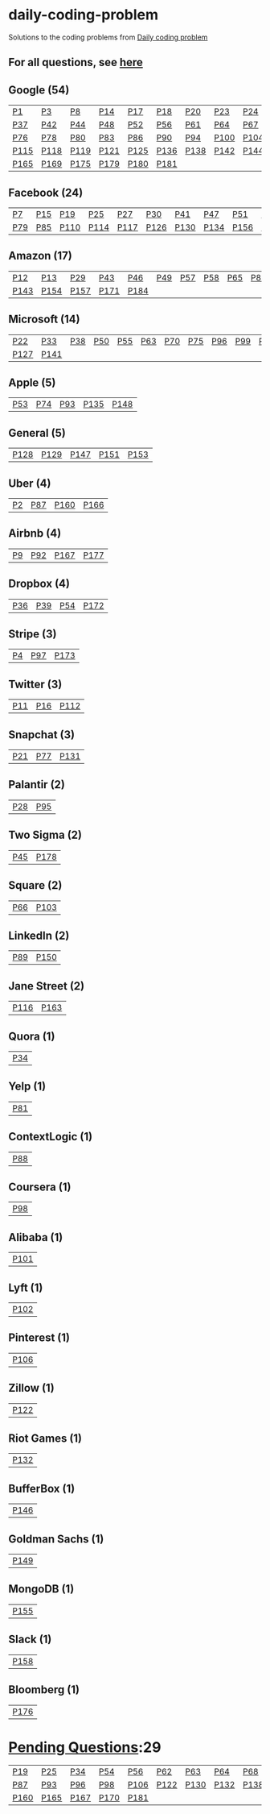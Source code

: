 # daily-coding-problem
Solutions to the coding problems from [Daily coding problem](https://dailycodingproblem.com/)

## For all questions, see [here](AllQuestions.md)

## **Google (54)**
| | | | | | | | | | | | |
|--|--|--|--|--|--|--|--|--|--|--|--|
|[P1](src/main/java/in/ashwanik/dcp/problems/p1_30/p1)|[P3](src/main/java/in/ashwanik/dcp/problems/p1_30/p3)|[P8](src/main/java/in/ashwanik/dcp/problems/p1_30/p8)|[P14](src/main/java/in/ashwanik/dcp/problems/p1_30/p14)|[P17](src/main/java/in/ashwanik/dcp/problems/p1_30/p17)|[P18](src/main/java/in/ashwanik/dcp/problems/p1_30/p18)|[P20](src/main/java/in/ashwanik/dcp/problems/p1_30/p20)|[P23](src/main/java/in/ashwanik/dcp/problems/p1_30/p23)|[P24](src/main/java/in/ashwanik/dcp/problems/p1_30/p24)|[P26](src/main/java/in/ashwanik/dcp/problems/p1_30/p26)|[P31](src/main/java/in/ashwanik/dcp/problems/p31_60/p31)|[P35](src/main/java/in/ashwanik/dcp/problems/p31_60/p35)|
|[P37](src/main/java/in/ashwanik/dcp/problems/p31_60/p37)|[P42](src/main/java/in/ashwanik/dcp/problems/p31_60/p42)|[P44](src/main/java/in/ashwanik/dcp/problems/p31_60/p44)|[P48](src/main/java/in/ashwanik/dcp/problems/p31_60/p48)|[P52](src/main/java/in/ashwanik/dcp/problems/p31_60/p52)|[P56](src/main/java/in/ashwanik/dcp/problems/p31_60/p56)|[P61](src/main/java/in/ashwanik/dcp/problems/p61_90/p61)|[P64](src/main/java/in/ashwanik/dcp/problems/p61_90/p64)|[P67](src/main/java/in/ashwanik/dcp/problems/p61_90/p67)|[P68](src/main/java/in/ashwanik/dcp/problems/p61_90/p68)|[P72](src/main/java/in/ashwanik/dcp/problems/p61_90/p72)|[P73](src/main/java/in/ashwanik/dcp/problems/p61_90/p73)|
|[P76](src/main/java/in/ashwanik/dcp/problems/p61_90/p76)|[P78](src/main/java/in/ashwanik/dcp/problems/p61_90/p78)|[P80](src/main/java/in/ashwanik/dcp/problems/p61_90/p80)|[P83](src/main/java/in/ashwanik/dcp/problems/p61_90/p83)|[P86](src/main/java/in/ashwanik/dcp/problems/p61_90/p86)|[P90](src/main/java/in/ashwanik/dcp/problems/p61_90/p90)|[P94](src/main/java/in/ashwanik/dcp/problems/p91_120/p94)|[P100](src/main/java/in/ashwanik/dcp/problems/p91_120/p100)|[P104](src/main/java/in/ashwanik/dcp/problems/p91_120/p104)|[P108](src/main/java/in/ashwanik/dcp/problems/p91_120/p108)|[P111](src/main/java/in/ashwanik/dcp/problems/p91_120/p111)|[P113](src/main/java/in/ashwanik/dcp/problems/p91_120/p113)|
|[P115](src/main/java/in/ashwanik/dcp/problems/p91_120/p115)|[P118](src/main/java/in/ashwanik/dcp/problems/p91_120/p118)|[P119](src/main/java/in/ashwanik/dcp/problems/p91_120/p119)|[P121](src/main/java/in/ashwanik/dcp/problems/p121_150/p121)|[P125](src/main/java/in/ashwanik/dcp/problems/p121_150/p125)|[P136](src/main/java/in/ashwanik/dcp/problems/p121_150/p136)|[P138](src/main/java/in/ashwanik/dcp/problems/p121_150/p138)|[P142](src/main/java/in/ashwanik/dcp/problems/p121_150/p142)|[P144](src/main/java/in/ashwanik/dcp/problems/p121_150/p144)|[P145](src/main/java/in/ashwanik/dcp/problems/p121_150/p145)|[P159](src/main/java/in/ashwanik/dcp/problems/p151_180/p159)|[P164](src/main/java/in/ashwanik/dcp/problems/p151_180/p164)|
|[P165](src/main/java/in/ashwanik/dcp/problems/p151_180/p165)|[P169](src/main/java/in/ashwanik/dcp/problems/p151_180/p169)|[P175](src/main/java/in/ashwanik/dcp/problems/p151_180/p175)|[P179](src/main/java/in/ashwanik/dcp/problems/p151_180/p179)|[P180](src/main/java/in/ashwanik/dcp/problems/p151_180/p180)|[P181](src/main/java/in/ashwanik/dcp/problems/p181_210/p181)|


## **Facebook (24)**
| | | | | | | | | | | | |
|--|--|--|--|--|--|--|--|--|--|--|--|
|[P7](src/main/java/in/ashwanik/dcp/problems/p1_30/p7)|[P15](src/main/java/in/ashwanik/dcp/problems/p1_30/p15)|[P19](src/main/java/in/ashwanik/dcp/problems/p1_30/p19)|[P25](src/main/java/in/ashwanik/dcp/problems/p1_30/p25)|[P27](src/main/java/in/ashwanik/dcp/problems/p1_30/p27)|[P30](src/main/java/in/ashwanik/dcp/problems/p1_30/p30)|[P41](src/main/java/in/ashwanik/dcp/problems/p31_60/p41)|[P47](src/main/java/in/ashwanik/dcp/problems/p31_60/p47)|[P51](src/main/java/in/ashwanik/dcp/problems/p31_60/p51)|[P60](src/main/java/in/ashwanik/dcp/problems/p31_60/p60)|[P62](src/main/java/in/ashwanik/dcp/problems/p61_90/p62)|[P69](src/main/java/in/ashwanik/dcp/problems/p61_90/p69)|
|[P79](src/main/java/in/ashwanik/dcp/problems/p61_90/p79)|[P85](src/main/java/in/ashwanik/dcp/problems/p61_90/p85)|[P110](src/main/java/in/ashwanik/dcp/problems/p91_120/p110)|[P114](src/main/java/in/ashwanik/dcp/problems/p91_120/p114)|[P117](src/main/java/in/ashwanik/dcp/problems/p91_120/p117)|[P126](src/main/java/in/ashwanik/dcp/problems/p121_150/p126)|[P130](src/main/java/in/ashwanik/dcp/problems/p121_150/p130)|[P134](src/main/java/in/ashwanik/dcp/problems/p121_150/p134)|[P156](src/main/java/in/ashwanik/dcp/problems/p151_180/p156)|[P168](src/main/java/in/ashwanik/dcp/problems/p151_180/p168)|[P170](src/main/java/in/ashwanik/dcp/problems/p151_180/p170)|[P182](src/main/java/in/ashwanik/dcp/problems/p181_210/p182)|


## **Amazon (17)**
| | | | | | | | | | | | |
|--|--|--|--|--|--|--|--|--|--|--|--|
|[P12](src/main/java/in/ashwanik/dcp/problems/p1_30/p12)|[P13](src/main/java/in/ashwanik/dcp/problems/p1_30/p13)|[P29](src/main/java/in/ashwanik/dcp/problems/p1_30/p29)|[P43](src/main/java/in/ashwanik/dcp/problems/p31_60/p43)|[P46](src/main/java/in/ashwanik/dcp/problems/p31_60/p46)|[P49](src/main/java/in/ashwanik/dcp/problems/p31_60/p49)|[P57](src/main/java/in/ashwanik/dcp/problems/p31_60/p57)|[P58](src/main/java/in/ashwanik/dcp/problems/p31_60/p58)|[P65](src/main/java/in/ashwanik/dcp/problems/p61_90/p65)|[P84](src/main/java/in/ashwanik/dcp/problems/p61_90/p84)|[P133](src/main/java/in/ashwanik/dcp/problems/p121_150/p133)|[P137](src/main/java/in/ashwanik/dcp/problems/p121_150/p137)|
|[P143](src/main/java/in/ashwanik/dcp/problems/p121_150/p143)|[P154](src/main/java/in/ashwanik/dcp/problems/p151_180/p154)|[P157](src/main/java/in/ashwanik/dcp/problems/p151_180/p157)|[P171](src/main/java/in/ashwanik/dcp/problems/p151_180/p171)|[P184](src/main/java/in/ashwanik/dcp/problems/p181_210/p184)|


## **Microsoft (14)**
| | | | | | | | | | | | |
|--|--|--|--|--|--|--|--|--|--|--|--|
|[P22](src/main/java/in/ashwanik/dcp/problems/p1_30/p22)|[P33](src/main/java/in/ashwanik/dcp/problems/p31_60/p33)|[P38](src/main/java/in/ashwanik/dcp/problems/p31_60/p38)|[P50](src/main/java/in/ashwanik/dcp/problems/p31_60/p50)|[P55](src/main/java/in/ashwanik/dcp/problems/p31_60/p55)|[P63](src/main/java/in/ashwanik/dcp/problems/p61_90/p63)|[P70](src/main/java/in/ashwanik/dcp/problems/p61_90/p70)|[P75](src/main/java/in/ashwanik/dcp/problems/p61_90/p75)|[P96](src/main/java/in/ashwanik/dcp/problems/p91_120/p96)|[P99](src/main/java/in/ashwanik/dcp/problems/p91_120/p99)|[P107](src/main/java/in/ashwanik/dcp/problems/p91_120/p107)|[P120](src/main/java/in/ashwanik/dcp/problems/p91_120/p120)|
|[P127](src/main/java/in/ashwanik/dcp/problems/p121_150/p127)|[P141](src/main/java/in/ashwanik/dcp/problems/p121_150/p141)|


## **Apple (5)**
| | | | | |
|--|--|--|--|--|
|[P53](src/main/java/in/ashwanik/dcp/problems/p31_60/p53)|[P74](src/main/java/in/ashwanik/dcp/problems/p61_90/p74)|[P93](src/main/java/in/ashwanik/dcp/problems/p91_120/p93)|[P135](src/main/java/in/ashwanik/dcp/problems/p121_150/p135)|[P148](src/main/java/in/ashwanik/dcp/problems/p121_150/p148)|


## **General (5)**
| | | | | |
|--|--|--|--|--|
|[P128](src/main/java/in/ashwanik/dcp/problems/p121_150/p128)|[P129](src/main/java/in/ashwanik/dcp/problems/p121_150/p129)|[P147](src/main/java/in/ashwanik/dcp/problems/p121_150/p147)|[P151](src/main/java/in/ashwanik/dcp/problems/p151_180/p151)|[P153](src/main/java/in/ashwanik/dcp/problems/p151_180/p153)|


## **Uber (4)**
| | | | |
|--|--|--|--|
|[P2](src/main/java/in/ashwanik/dcp/problems/p1_30/p2)|[P87](src/main/java/in/ashwanik/dcp/problems/p61_90/p87)|[P160](src/main/java/in/ashwanik/dcp/problems/p151_180/p160)|[P166](src/main/java/in/ashwanik/dcp/problems/p151_180/p166)|


## **Airbnb (4)**
| | | | |
|--|--|--|--|
|[P9](src/main/java/in/ashwanik/dcp/problems/p1_30/p9)|[P92](src/main/java/in/ashwanik/dcp/problems/p91_120/p92)|[P167](src/main/java/in/ashwanik/dcp/problems/p151_180/p167)|[P177](src/main/java/in/ashwanik/dcp/problems/p151_180/p177)|


## **Dropbox (4)**
| | | | |
|--|--|--|--|
|[P36](src/main/java/in/ashwanik/dcp/problems/p31_60/p36)|[P39](src/main/java/in/ashwanik/dcp/problems/p31_60/p39)|[P54](src/main/java/in/ashwanik/dcp/problems/p31_60/p54)|[P172](src/main/java/in/ashwanik/dcp/problems/p151_180/p172)|


## **Stripe (3)**
| | | |
|--|--|--|
|[P4](src/main/java/in/ashwanik/dcp/problems/p1_30/p4)|[P97](src/main/java/in/ashwanik/dcp/problems/p91_120/p97)|[P173](src/main/java/in/ashwanik/dcp/problems/p151_180/p173)|


## **Twitter (3)**
| | | |
|--|--|--|
|[P11](src/main/java/in/ashwanik/dcp/problems/p1_30/p11)|[P16](src/main/java/in/ashwanik/dcp/problems/p1_30/p16)|[P112](src/main/java/in/ashwanik/dcp/problems/p91_120/p112)|


## **Snapchat (3)**
| | | |
|--|--|--|
|[P21](src/main/java/in/ashwanik/dcp/problems/p1_30/p21)|[P77](src/main/java/in/ashwanik/dcp/problems/p61_90/p77)|[P131](src/main/java/in/ashwanik/dcp/problems/p121_150/p131)|


## **Palantir (2)**
| | |
|--|--|
|[P28](src/main/java/in/ashwanik/dcp/problems/p1_30/p28)|[P95](src/main/java/in/ashwanik/dcp/problems/p91_120/p95)|


## **Two Sigma (2)**
| | |
|--|--|
|[P45](src/main/java/in/ashwanik/dcp/problems/p31_60/p45)|[P178](src/main/java/in/ashwanik/dcp/problems/p151_180/p178)|


## **Square (2)**
| | |
|--|--|
|[P66](src/main/java/in/ashwanik/dcp/problems/p61_90/p66)|[P103](src/main/java/in/ashwanik/dcp/problems/p91_120/p103)|


## **LinkedIn (2)**
| | |
|--|--|
|[P89](src/main/java/in/ashwanik/dcp/problems/p61_90/p89)|[P150](src/main/java/in/ashwanik/dcp/problems/p121_150/p150)|


## **Jane Street (2)**
| | |
|--|--|
|[P116](src/main/java/in/ashwanik/dcp/problems/p91_120/p116)|[P163](src/main/java/in/ashwanik/dcp/problems/p151_180/p163)|


## **Quora (1)**
| |
|--|
|[P34](src/main/java/in/ashwanik/dcp/problems/p31_60/p34)|


## **Yelp (1)**
| |
|--|
|[P81](src/main/java/in/ashwanik/dcp/problems/p61_90/p81)|


## **ContextLogic (1)**
| |
|--|
|[P88](src/main/java/in/ashwanik/dcp/problems/p61_90/p88)|


## **Coursera (1)**
| |
|--|
|[P98](src/main/java/in/ashwanik/dcp/problems/p91_120/p98)|


## **Alibaba (1)**
| |
|--|
|[P101](src/main/java/in/ashwanik/dcp/problems/p91_120/p101)|


## **Lyft (1)**
| |
|--|
|[P102](src/main/java/in/ashwanik/dcp/problems/p91_120/p102)|


## **Pinterest (1)**
| |
|--|
|[P106](src/main/java/in/ashwanik/dcp/problems/p91_120/p106)|


## **Zillow (1)**
| |
|--|
|[P122](src/main/java/in/ashwanik/dcp/problems/p121_150/p122)|


## **Riot Games (1)**
| |
|--|
|[P132](src/main/java/in/ashwanik/dcp/problems/p121_150/p132)|


## **BufferBox (1)**
| |
|--|
|[P146](src/main/java/in/ashwanik/dcp/problems/p121_150/p146)|


## **Goldman Sachs (1)**
| |
|--|
|[P149](src/main/java/in/ashwanik/dcp/problems/p121_150/p149)|


## **MongoDB (1)**
| |
|--|
|[P155](src/main/java/in/ashwanik/dcp/problems/p151_180/p155)|


## **Slack (1)**
| |
|--|
|[P158](src/main/java/in/ashwanik/dcp/problems/p151_180/p158)|


## **Bloomberg (1)**
| |
|--|
|[P176](src/main/java/in/ashwanik/dcp/problems/p151_180/p176)|


 # [Pending Questions](PendingQuestions.md):29
| | | | | | | | | | | | |
|--|--|--|--|--|--|--|--|--|--|--|--|
|[P19](src/main/java/in/ashwanik/dcp/problems/p1_30/p19)|[P25](src/main/java/in/ashwanik/dcp/problems/p1_30/p25)|[P34](src/main/java/in/ashwanik/dcp/problems/p31_60/p34)|[P54](src/main/java/in/ashwanik/dcp/problems/p31_60/p54)|[P56](src/main/java/in/ashwanik/dcp/problems/p31_60/p56)|[P62](src/main/java/in/ashwanik/dcp/problems/p61_90/p62)|[P63](src/main/java/in/ashwanik/dcp/problems/p61_90/p63)|[P64](src/main/java/in/ashwanik/dcp/problems/p61_90/p64)|[P68](src/main/java/in/ashwanik/dcp/problems/p61_90/p68)|[P72](src/main/java/in/ashwanik/dcp/problems/p61_90/p72)|[P75](src/main/java/in/ashwanik/dcp/problems/p61_90/p75)|[P76](src/main/java/in/ashwanik/dcp/problems/p61_90/p76)|
|[P87](src/main/java/in/ashwanik/dcp/problems/p61_90/p87)|[P93](src/main/java/in/ashwanik/dcp/problems/p91_120/p93)|[P96](src/main/java/in/ashwanik/dcp/problems/p91_120/p96)|[P98](src/main/java/in/ashwanik/dcp/problems/p91_120/p98)|[P106](src/main/java/in/ashwanik/dcp/problems/p91_120/p106)|[P122](src/main/java/in/ashwanik/dcp/problems/p121_150/p122)|[P130](src/main/java/in/ashwanik/dcp/problems/p121_150/p130)|[P132](src/main/java/in/ashwanik/dcp/problems/p121_150/p132)|[P138](src/main/java/in/ashwanik/dcp/problems/p121_150/p138)|[P144](src/main/java/in/ashwanik/dcp/problems/p121_150/p144)|[P149](src/main/java/in/ashwanik/dcp/problems/p121_150/p149)|[P158](src/main/java/in/ashwanik/dcp/problems/p151_180/p158)|
|[P160](src/main/java/in/ashwanik/dcp/problems/p151_180/p160)|[P165](src/main/java/in/ashwanik/dcp/problems/p151_180/p165)|[P167](src/main/java/in/ashwanik/dcp/problems/p151_180/p167)|[P170](src/main/java/in/ashwanik/dcp/problems/p151_180/p170)|[P181](src/main/java/in/ashwanik/dcp/problems/p181_210/p181)|


